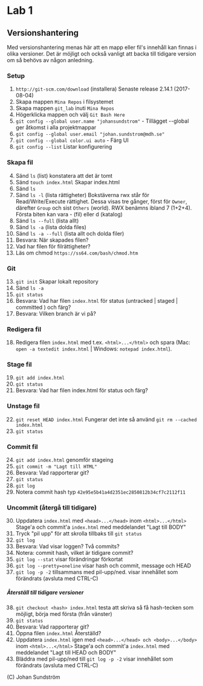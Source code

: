 # Lab 1

## Versionshantering
Med versionshantering menas här att en mapp eller fil's innehåll kan finnas i olika versioner. Det är möjligt och också vanligt att backa till tidigare version om så behövs av någon anledning. 

### Setup
1. ```http://git-scm.com/download``` (installera) Senaste release 2.14.1 (2017-08-04)
2. Skapa mappen ```Mina Repos``` i filsystemet
2. Skapa mappen ```git_lab``` inuti ```Mina Repos```
3. Högerklicka mappen och välj ```Git Bash Here```
3. ```git config --global user.name "johansundstrom"``` - Tillägget --global ger 
åtkomst i alla projektmappar
3. ```git config --global user.email "johan.sundstrom@mdh.se"```
3. ```git config --global color.ui auto``` - Färg UI
3. ```git config --list``` Listar konfigurering

### Skapa fil
4. Sänd ```ls``` (list) konstatera att det är tomt
4. Sänd ```touch index.html``` Skapar index.html
5. Sänd ```ls```
6. Sänd ```ls -l``` (lista rättigheter)
Bokstäverna rwx står för Read/Write/Execute rättighet. Dessa visas tre gånger, först för ```Owner```, därefter ```Group``` och sist ```Others``` (world). RWX benämns ibland 7 (1+2+4). Första biten kan vara - (fil) eller d (katalog)
6. Sänd ```ls --full``` (lista allt)
6. Sänd ```ls -a``` (lista dolda files)
6. Sänd ```ls -a --full``` (lista allt och dolda filer)
7. Besvara: När skapades filen?
8. Vad har filen för filrättigheter?
2. Läs om chmod ```https://ss64.com/bash/chmod.htm```
### Git
13. ```git init``` Skapar lokalt repository
6. Sänd ```ls -a``` 
3. ```git status```
3. Besvara: Vad har filen ```index.html``` för status (untracked | staged | committed ) och färg?
4. Besvara: Vilken branch är vi på?
### Redigera fil
18. Redigera filen ```index.html``` med t.ex. ```<html>...</html>``` och spara (Mac: ```open -a textedit index.html``` | Windows: ```notepad index.html```).
### Stage fil
19. ```git add index.html```
3. ```git status```
3. Besvara: Vad har filen index.html för status och färg?
### Unstage fil
22. ```git reset HEAD index.html``` Fungerar det inte så använd ```git rm --cached index.html```
3. ```git status```
### Commit fil
24. ```git add index.html``` genomför stageing
3. ```git commit -m "Lagt till HTML"```
3. Besvara: Vad rapporterar git?
3. ```git status```
3. ```git log```
3. Notera commit hash typ  `42e95e5b41a4d2351ec2850812b34cf7c2112f11`

### Uncommit (återgå till tidigare)
30. Uppdatera ```index.html``` med ```<head>...</head>``` inom ```<html>...</html>```
Stage'a och commit'a ```index.html``` med meddelandet "Lagt till BODY"
3. Tryck "pil upp" för att skrolla tillbaks till ```git status```
2. ```git log```
2. Besvara: Vad visar loggen? Två commits?
2. Notera: commit hash, vilket är tidigare commit? 
2. ```git log --stat``` visar förändringar förkortat
2. ```git log --pretty=oneline``` visar hash och commit, message och HEAD
2. ```git log -p -2``` tillsammans med pil-upp/ned. visar innehållet som förändrats (avsluta med CTRL-C)
##### Återställ till  tidigare versioner
38. ```git checkout <hash> index.html``` testa att skriva så få hash-tecken som möjligt, börja med första (från vänster)
3. ```git status```
3. Besvara: Vad rapporterar git?
3. Öppna filen ```index.html``` Återställd?
31. Uppdatera ```index.html``` igen med ```<head>...</head> och <body>...</body>``` inom ```<html>...</html>```
Stage'a och commit'a ```index.html``` med meddelandet "Lagt till HEAD och BODY"
2. Bläddra med pil-upp/ned till ```git log -p -2```  visar innehållet som förändrats (avsluta med CTRL-C)

(C) Johan Sundström
